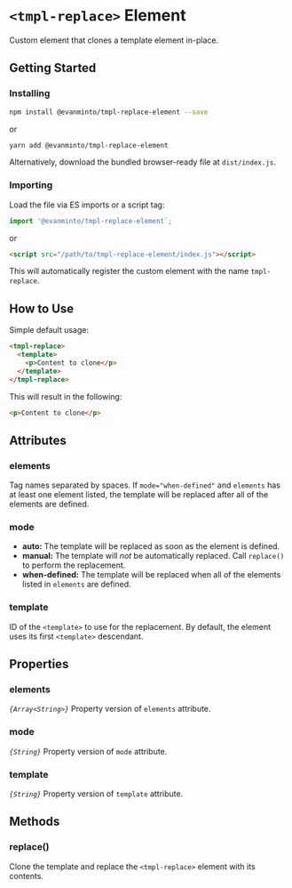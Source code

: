 # `<tmpl-replace>` Element

Custom element that clones a template element in-place.

## Getting Started

### Installing

```sh
npm install @evanminto/tmpl-replace-element --save
```
or
```sh
yarn add @evanminto/tmpl-replace-element
```

Alternatively, download the bundled browser-ready file at `dist/index.js`.

### Importing

Load the file via ES imports or a script tag:

```js
import '@evanminto/tmpl-replace-element`;
```
or
```html
<script src="/path/to/tmpl-replace-element/index.js"></script>
```

This will automatically register the custom element with the name `tmpl-replace`.

## How to Use

Simple default usage:

```html
<tmpl-replace>
  <template>
    <p>Content to clone</p>
  </template>
</tmpl-replace>
```

This will result in the following:

```html
<p>Content to clone</p>
```

## Attributes

### elements

Tag names separated by spaces. If `mode="when-defined"` and `elements` has at
least one element listed, the template will be replaced after all of the
elements are defined.

### mode

* **auto:** The template will be replaced as soon as the element is defined.
* **manual:** The template will _not_ be automatically replaced. Call
`replace()` to perform the replacement.
* **when-defined:** The template will be replaced when all of the elements
listed in `elements` are defined.

### template

ID of the `<template>` to use for the replacement. By default, the element uses
its first `<template>` descendant.

## Properties

### elements

_`{Array<String>}`_ Property version of `elements` attribute.

### mode

_`{String}`_ Property version of `mode` attribute.

### template

_`{String}`_ Property version of `template` attribute.

## Methods

### replace()

Clone the template and replace the `<tmpl-replace>` element with its contents.
